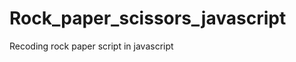 Rock_paper_scissors_javascript
==============================

Recoding rock paper script in javascript

